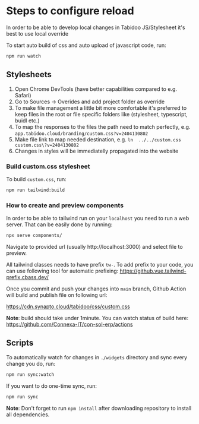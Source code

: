 # Steps to configure reload

In order to be able to develop local changes in Tabidoo JS/Stylesheet it's best to use local override

To start auto build of css and auto upload of javascript code, run:

```bash
npm run watch
```

## Stylesheets

1. Open Chrome DevTools (have better capabilities compared to e.g. Safari)
2. Go to Sources -> Overides and add project folder as override
3. To make file management a little bit more comfortable it's preferred to keep files in the root or file specific folders like (stylesheet, typescript, buidl etc.)
4. To map the responses to the files the path need to match perfectly, e.g. `app.tabidoo.cloud/branding/custom.css?v=2404130802`
5. Make file link to map needed destination, e.g. `ln  ../../custom.css custom.css\?v=2404130802`
6. Changes in styles will be immediatelly propagated into the website

### Build custom.css stylesheet

To build `custom.css`, run:

```bash
npm run tailwind:build
```

### How to create and preview components

In order to be able to tailwind run on your `localhost` you need to run a web server. That can be easily done by running:

```bash
npx serve components/
```

Navigate to provided url (usually http://localhost:3000) and select file to preview.

All tailwind classes needs to have prefix `tw-`. To add prefix to your code, you can use following
tool for automatic prefixing: https://github.vue.tailwind-prefix.cbass.dev/

Once you commit and push your changes into `main` branch, Github Action will build and publish file on following url:

https://cdn.synapto.cloud/tabidoo/css/custom.css

**Note**: build should take under 1minute. You can watch status of build here: https://github.com/Connexa-IT/con-sol-erp/actions

## Scripts

To automatically watch for changes in `./widgets` directory and sync every change you do, run:

```bash
npm run sync:watch
```

If you want to do one-time sync, run:

```bash
npm run sync
```

**Note**: Don't forget to run `npm install` after downloading repository to install all dependencies.
